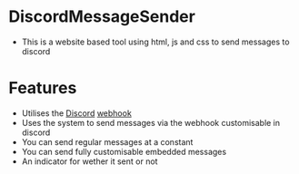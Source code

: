 # DiscordMessageSender

- This is a website based tool using html, js and css to send messages to discord

# Features
- Utilises the [Discord](https://discord.com/) [webhook](https://support.discord.com/hc/en-us/articles/228383668-Intro-to-Webhooks)
- Uses the system to send messages via the webhook customisable in discord
- You can send regular messages at a constant
- You can send fully customisable embedded messages
- An indicator for wether it sent or not

